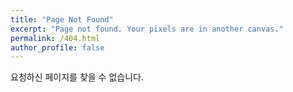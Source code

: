```yaml
---
title: "Page Not Found"
excerpt: "Page not found. Your pixels are in another canvas."
permalink: /404.html
author_profile: false
---
```



요청하신 페이지를 찾을 수 없습니다.

<script>
	var GOOG_FIXURL_LANG = 'en';
	var GOOG_FIXURL_SITE = '{{site.url}}'
</script>
<script src="https://linkhelp.clients.google.com/tbproxy/lh/wm/fixurl.js">
</script>
